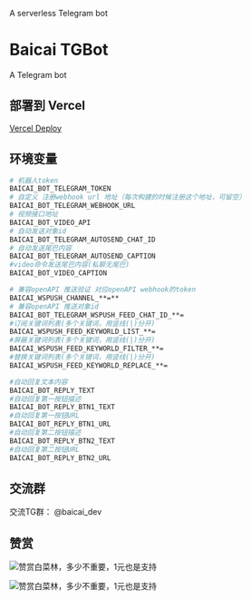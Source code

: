 A serverless Telegram bot

# Baicai TGBot

A Telegram bot

## 部署到 Vercel

[Vercel Deploy](https://vercel.com/import/project?template=https://github.com/clin003/telebot_app_serverless)

##  环境变量

```bash
# 机器人token
BAICAI_BOT_TELEGRAM_TOKEN
# 自定义 注册webhook url 地址（每次构建的时候注册这个地址，可留空）
BAICAI_BOT_TELEGRAM_WEBHOOK_URL
# 视频接口地址
BAICAI_BOT_VIDEO_API
# 自动发送对象id
BAICAI_BOT_TELEGRAM_AUTOSEND_CHAT_ID
# 自动发送尾巴内容
BAICAI_BOT_TELEGRAM_AUTOSEND_CAPTION
#video命令发送尾巴内容(私聊无尾巴)
BAICAI_BOT_VIDEO_CAPTION

# 兼容openAPI 推送验证 对应openAPI webhook的token
BAICAI_WSPUSH_CHANNEL_**=**
# 兼容openAPI 推送对象id
BAICAI_BOT_TELEGRAM_WSPUSH_FEED_CHAT_ID_**=
#订阅关键词列表(多个关键词，用竖线(|)分开)
BAICAI_WSPUSH_FEED_KEYWORLD_LIST_**=
#屏蔽关键词列表(多个关键词，用竖线(|)分开)
BAICAI_WSPUSH_FEED_KEYWORLD_FILTER_**=
#替换关键词列表(多个关键词，用竖线(|)分开)
BAICAI_WSPUSH_FEED_KEYWORLD_REPLACE_**=

#自动回复文本内容
BAICAI_BOT_REPLY_TEXT
#自动回复第一按钮描述
BAICAI_BOT_REPLY_BTN1_TEXT
#自动回复第一按钮URL
BAICAI_BOT_REPLY_BTN1_URL
#自动回复第二按钮描述
BAICAI_BOT_REPLY_BTN2_TEXT
#自动回复第二按钮URL
BAICAI_BOT_REPLY_BTN2_URL
```


##  交流群

交流TG群： @baicai_dev


## 赞赏
![赞赏白菜林，多少不重要，1元也是支持](https://cdn.jsdelivr.net/gh/clin003/cdn/assets/images/zanalipay.jpg)

![赞赏白菜林，多少不重要，1元也是支持](https://cdn.jsdelivr.net/gh/clin003/cdn/assets/images/zanweixin.jpg)